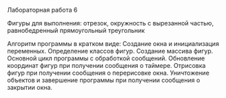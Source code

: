 Лабораторная работа 6 


Фигуры для выполнения: отрезок, окружность с вырезанной частью, равнобедренный прямоугольный треугольник

Алгоритм программы в кратком виде:
Создание окна и инициализация переменных.
Определение классов фигур.
Создание массива фигур.
Основной цикл программы с обработкой сообщений.
Обновление координат фигур при получении сообщения о таймере.
Отрисовка фигур при получении сообщения о перерисовке окна.
Уничтожение объектов и завершение программы при получении сообщения о закрытии окна.
